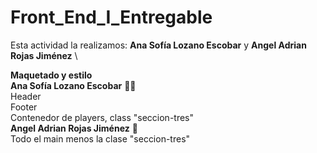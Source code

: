 # Front_End_I_Entregable 

Esta actividad la realizamos: **Ana Sofía Lozano Escobar** y **Angel Adrian Rojas Jiménez** \

**Maquetado y estilo** \
**Ana Sofía Lozano Escobar** :curly_haired_woman: \
Header \
Footer \
Contenedor de players, class "seccion-tres" \
**Angel Adrian Rojas Jiménez** :angel: \
Todo el main menos la clase "seccion-tres"
